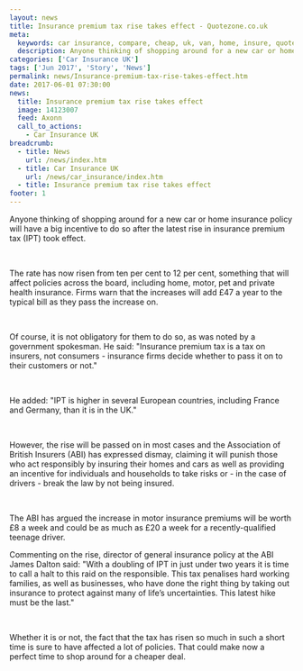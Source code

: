 ```yaml
---
layout: news
title: Insurance premium tax rise takes effect - Quotezone.co.uk
meta:
  keywords: car insurance, compare, cheap, uk, van, home, insure, quotes, online, comparison, bike, loans, life
  description: Anyone thinking of shopping around for a new car or home insurance policy will have a big incentive to do so after the latest rise in insurance premium tax (IPT) took effect
categories: ['Car Insurance UK']
tags: ['Jun 2017', 'Story', 'News']
permalink: news/Insurance-premium-tax-rise-takes-effect.htm
date: 2017-06-01 07:30:00
news:
  title: Insurance premium tax rise takes effect
  image: 14123007
  feed: Axonn
  call_to_actions:
    - Car Insurance UK
breadcrumb:
  - title: News
    url: /news/index.htm
  - title: Car Insurance UK
    url: /news/car_insurance/index.htm
  - title: Insurance premium tax rise takes effect
footer: 1
---
```


Anyone thinking of shopping around for a new car or home insurance policy will have a big incentive to do so after the latest rise in insurance premium tax (IPT) took effect.

&nbsp;

The rate has now risen from ten per cent to 12 per cent, something that will affect policies across the board, including home, motor, pet and private health insurance. Firms warn that the increases will add &pound;47 a year to the typical bill as they pass the increase on.

&nbsp;

Of course, it is not obligatory for them to do so, as was noted by a government spokesman. He said: &quot;Insurance premium tax is a tax on insurers, not consumers - insurance firms decide whether to pass it on to their customers or not.&quot;

&nbsp;

He added: &quot;IPT is higher in several European countries, including France and Germany, than it is in the UK.&quot;

&nbsp;

However, the rise will be passed on in most cases and the Association of British Insurers (ABI) has expressed dismay, claiming it will punish those who act responsibly by insuring their homes and cars as well as providing an incentive for individuals and households to take risks or - in the case of drivers - break the law by not being insured.

&nbsp;

The ABI has argued the increase in motor insurance premiums will be worth &pound;8 a week and could be as much as &pound;20 a week for a recently-qualified teenage driver.

Commenting on the rise, director of general insurance policy at the ABI James Dalton said: &quot;With a doubling of IPT in just under two years it is time to call a halt to this raid on the responsible. This tax penalises hard working families, as well as businesses, who have done the right thing by taking out insurance to protect against many of life&rsquo;s uncertainties. This latest hike must be the last.&quot;

&nbsp;

Whether it is or not, the fact that the tax has risen so much in such a short time is sure to have affected a lot of policies. That could make now a perfect time to shop around for a cheaper deal.
